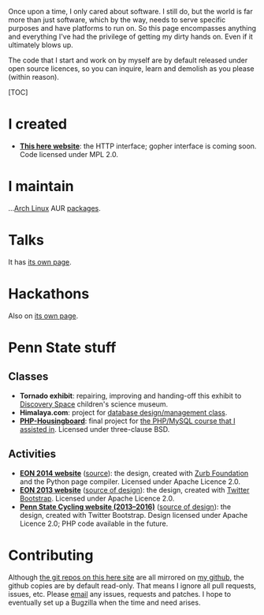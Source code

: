 Once upon a time, I only cared about software. I still do, but the world is far more than just software, which by the way, needs to serve specific purposes and have platforms to run on. So this page encompasses anything and everything I've had the privilege of getting my dirty hands on. Even if it ultimately blows up.

The code that I start and work on by myself are by default released under open source licences, so you can inquire, learn and demolish as you please (within reason).

[TOC]

# I created
* **[This here website](https://git.vishwin.info/http.git/)**: the HTTP interface; gopher interface is coming soon. Code licensed under MPL&nbsp;2.0.

# I maintain
…[Arch Linux](https://www.archlinux.org/) AUR [packages](https://aur.archlinux.org/packages/?K=vishwin&SeB=m).

# Talks
It has [its own page](Talks).

# Hackathons
Also on [its own page](Hackathons).

# Penn State stuff

## Classes

* **Tornado exhibit**: repairing, improving and handing-off this exhibit to [Discovery Space](http://mydiscoveryspace.org/) children's science museum.
* **Himalaya.com**: project for [database design/management class](http://www.cse.psu.edu/~wlee/cmpsc431w/).
* **[PHP-Housingboard](https://git.vishwin.info/php-housingboard.git/)**: final project for [the PHP/MySQL course that I assisted in](http://www.openwebby.com/IST256/). Licensed under three-clause BSD.

## Activities

* **[EON 2014 website](http://www.engr.psu.edu/eon/2014/)** ([source](https://git.vishwin.info/PSU-EON-2014-website.git/)): the design, created with [Zurb Foundation](http://foundation.zurb.com/) and the Python page compiler. Licensed under Apache Licence&nbsp;2.0.
* **[EON 2013 website](http://www.engr.psu.edu/eon/2013/)** ([source of design](https://git.vishwin.info/PSU-EON-2013-bootswatch.git/)): the design, created with [Twitter Bootstrap](http://getbootstrap.com/). Licensed under Apache Licence&nbsp;2.0.
* **[Penn State Cycling website (2013–2016)](http://clubs.psu.edu/up/bike/)** ([source of design](https://git.vishwin.info/PSU-Cycling-bootswatch.git/)): the design, created with Twitter Bootstrap. Design licensed under Apache Licence&nbsp;2.0; PHP code available in the future.

# Contributing

Although [the git repos on this here site](https://git.vishwin.info) are all mirrored on [my github](https://github.com/vishwin), the github copies are by default read-only. That means I ignore all pull requests, issues, etc. Please [email](/Contact) any issues, requests and patches. I hope to eventually set up a Bugzilla when the time and need arises.
